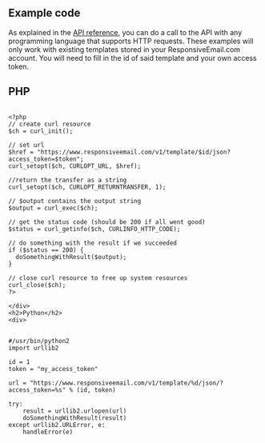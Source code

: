 <article>
    <h1>Example code</h1>
        <p>
            As explained in the <a href="/support/api/introduction">API reference</a>,
            you can do a call to the API with any programming language that
            supports HTTP requests. These examples will only work with existing templates
            stored in your ResponsiveEmail.com account. You will need to fill in the id of
            said template and your own access token.
        </p>

<div class="tabs">
    <h2>PHP</h2>
    <div>       

<pre class="language-php"><code class="language-php">
&lt;?php
// create curl resource
$ch = curl_init();

// set url
$href = "https://www.responsiveemail.com/v1/template/$id/json?access_token=$token";
curl_setopt($ch, CURLOPT_URL, $href);

//return the transfer as a string
curl_setopt($ch, CURLOPT_RETURNTRANSFER, 1);

// $output contains the output string
$output = curl_exec($ch);

// get the status code (should be 200 if all went good)
$status = curl_getinfo($ch, CURLINFO_HTTP_CODE);

// do something with the result if we succeeded
if ($status == 200) {
  doSomethingWithResult($output);
}

// close curl resource to free up system resources
curl_close($ch);
?&gt;
</code></pre>
    
    </div>
    <h2>Python</h2>
    <div>
    
<pre class="language-python"><code class="language-python">
#/usr/bin/python2
import urllib2

id = 1
token = "my_access_token"

url = "https://www.responsiveemail.com/v1/template/%d/json/?access_token=%s" % (id, token)

try:
    result = urllib2.urlopen(url)
    doSomethingWithResult(result)
except urllib2.URLError, e:
    handleError(e)
</code></pre>

</div>
</div>
</article>
